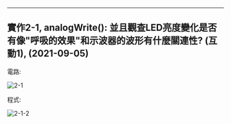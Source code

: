 ____
實作2-1, analogWrite(): 並且觀查LED亮度變化是否有像"呼吸的效果"和示波器的波形有什麼關連性? (互動1), (2021-09-05)
----
電路:

![2-1](https://user-images.githubusercontent.com/89326999/132968093-cebaf6b2-f71d-4b69-a48b-d495069ae4ca.png)


程式:

![2-1-2](https://user-images.githubusercontent.com/89326999/132968123-1d1d2878-c83e-4846-95a2-c377ad379083.png)

